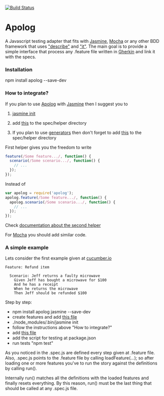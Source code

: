 [![Build Status](https://travis-ci.org/rianby64/apolog.svg?branch=master)](https://travis-ci.org/rianby64/apolog)
# Apolog

A Javascript testing adapter that fits with [Jasmine](https://github.com/jasmine/jasmine), [Mocha](https://github.com/mochajs/mocha) or any other BDD framework that uses ["describe"](http://jasmine.github.io/2.4/introduction.html) and ["it"](http://jasmine.github.io/2.4/introduction.html).
The main goal is to provide a simple interface that process any .feature file written in [Gherkin](https://github.com/cucumber/gherkin-javascript) and link it with the specs.


### Installation
npm install apolog --save-dev

### How to integrate?
If you plan to use [Apolog](https://github.com/rianby64/apolog) with [Jasmine](https://github.com/jasmine/jasmine-npm) then I suggest you to

1. [jasmine init](http://jasmine.github.io/2.4/node.html)

2. add [this](https://github.com/rianby64/apolog/blob/master/spec/helpers/apolog.js) to the spec/helper directory

3. If you plan to use [generators](https://developer.mozilla.org/en-US/docs/Web/JavaScript/Reference/Statements/function*) then don't forget to add [this](https://github.com/rianby64/apolog/blob/master/spec/helpers/jasmine-co.js) to the spec/helper directory

First helper gives you the freedom to write
```javascript
feature(/Some feature.../, function() {
  scenario(/Some scenario.../, function() {
    // ...
  });
});
```
Instead of
```javascript
var apolog = require('apolog');
apolog.feature(/Some feature.../, function() {
  apolog.scenario(/Some scenario.../, function() {
    // ...
  });
});
```
Check [documentation about the second helper](https://github.com/gradecam/jasmine-co) 

For [Mocha](https://github.com/mochajs/mocha) you should add similar code.

### A simple example
Lets consider the first example given at [cucumber.io](https://cucumber.io/docs/reference)
```
Feature: Refund item

  Scenario: Jeff returns a faulty microwave
    Given Jeff has bought a microwave for $100
    And he has a receipt
    When he returns the microwave
    Then Jeff should be refunded $100
```

Step by step:

* npm install apolog jasmine --save-dev
* create features and add [this file](https://gist.github.com/rianby64/bfb4f7391e6e34973745#file-simplestory-feature)
* ./node_modules/.bin/jasmine init
* follow the instructions above "How to integrate?"
* add [this file](https://gist.github.com/rianby64/d998669d07f5582a186e#file-simplestory-spec-js)
* add the script for testing at package.json
* run tests "npm test"

As you noticed in the .spec.js are defined every step given at .feature file. Also, .spec.js points to the .feature file by calling loadFeature(...); so after loading one or more features you've to run the story against the definitions by calling run().

Internally run() matches all the definitions with the loaded features and finally resets everything. By this reason, run() must be the last thing that should be called at any .spec.js file.

